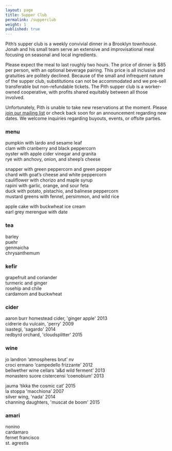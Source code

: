 ```yaml
---
layout: page
title: Supper Club
permalink: /supperclub
weight: 1
published: true
---
```


Pith’s supper club is a weekly convivial dinner in a Brooklyn townhouse. Jonah and his small team serve an extensive and improvisational meal focusing on seasonal and local ingredients.

Please expect the meal to last roughly two hours. The price of dinner is $85 per person, with an optional beverage pairing. This price is all inclusive and gratuities are politely declined. Because of the small and infrequent nature of the supper club, substitutions can not be accommodated and we pre-sell transferable but non-refundable tickets. The Pith supper club is a worker-owned cooperative, with profits shared equitably between all those involved.

Unfortunately, Pith is unable to take new reservations at the moment.
Please [join our mailing list](http://eepurl.com/bZ8dIf)
or check back soon for an announcement regarding new dates. We welcome inquiries regarding buyouts, events, or offsite parties.

### menu
pumpkin with lardo and sesame leaf  
clam with cranberry and black peppercorn  
oyster with apple cider vinegar and granita  
rye with anchovy, onion, and sheep’s cheese  

snapper with green peppercorn and green pepper  
chard with goat’s cheese and white peppercorn  
cauliflower with chorizo and maple syrup  
rapini with garlic, orange, and sour feta  
duck with potato, pistachio, and balinese peppercorn  
mustard greens with fennel, persimmon, and wild rice  

apple cake with buckwheat ice cream  
earl grey merengue with date  

### tea
barley  
puehr  
genmaicha  
chrysanthemum  

### kefir
grapefruit and coriander  
turmeric and ginger  
rosehip and chile  
cardamom and buckwheat  

### cider
aaron burr homestead cider, 'ginger apple' 2013  
cidrerie du vulcain, 'perry' 2009  
isastegi, 'sagardo' 2014  
redbyrd orchard, 'cloudsplitter' 2015  

### wine
jo landron ‘atmospheres brut’ nv  
croci ermano ‘campedello frizzante’ 2012  
bellwether wine cellars ‘a&d wild ferment’ 2013  
monastero suore cistercensi ‘coenobium’ 2013  

jauma ‘tikka the cosmic cat’ 2015   
la stoppa 'macchiona’ 2007  
silver wing, 'nada' 2014  
channing daughters, 'muscat de boom' 2015  

### amari
nonino  
cardamaro  
fernet francisco  
st. agrestis
